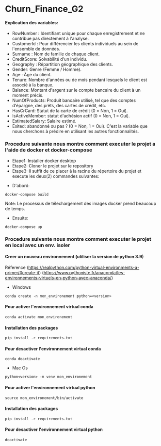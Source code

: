 # Churn_Finance_G2
#### Explication des variables:
  - RowNumber : Identifiant unique pour chaque enregistrement et ne contribue pas directement à l'analyse.
  - CustomerId : Pour différencier les clients individuels au sein de l'ensemble de données.
  - Surname : Nom de famille de chaque client.
  - CreditScore: Solvabilité d'un individu.
  - Geography : Répartition géographique des clients.
  - Gender: Genre (Femme / Homme).
  - Age : Âge du client.
  - Tenure: Nombre d'années ou de mois pendant lesquels le client est associé à la banque.
  - Balance: Montant d'argent sur le compte bancaire du client à un moment précis.
  - NumOfProducts: Produit bancaire utilisé, tel que des comptes d'épargne, des prêts, des cartes de crédit, etc.
  - HasCrCard: Statut de la carte de crédit (0 = Non, 1 = Oui).
  - IsActiveMember: statut d'adhésion actif (0 = Non, 1 = Oui).
  - EstimatedSalary: Salaire estimé.
  - Exited: abandonné ou pas ? (0 = Non, 1 = Oui). C'est la variable que nous cherchons à prédire en utilisant les autres fonctionnalités.


### Procedure suivante nous montre comment executer le projet a l'aide de docker et docker-compose
  * Etape1: Installer docker desktop
  * Etape2: Cloner le projet sur le repository
  * Etape3: Il suffit de ce placer à la racine du répertoire du projet et execute les deux(2) commandes suivantes:

- D'abord:
``` Command
docker-compose build
```
Note: Le processus de télechargement des images docker prend beaucoup de temps.

- Ensuite:
``` Command
docker-compose up
```



### Procedure suivante nous montre comment executer le projet en local avec un env. isoler

#### Creer un nouveau environnement (utiliser la version de python 3.9)
  Réference (https://realpython.com/python-virtual-environments-a-primer/#create-it)
            (https://www.pythoniste.fr/anaconda/les-environnements-virtuels-en-python-avec-anaconda/)
            
  * Windows

``` Command
conda create -n mon_environement python=<version>
```

#### Pour activer l'environnement virtual conda
```
conda activate mon_environement
```

#### Installation des packages
```
pip install -r requirements.txt
```

#### Pour desactiver l'environnement virtual conda
```
conda deactivate
```


  * Mac Os

``` Command
python<version> -m venv mon_environement
```

#### Pour activer l'environnement virtual python
```
source mon_environement/bin/activate
```

#### Installation des packages
```
pip install -r requirements.txt
```

#### Pour desactiver l'environnement virtual python
```
deactivate
```

